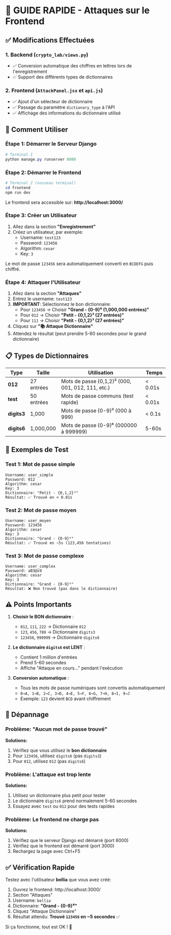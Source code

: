 # 🎯 GUIDE RAPIDE - Attaques sur le Frontend

## ✅ Modifications Effectuées

### 1. **Backend** (`crypto_lab/views.py`)
- ✅ Conversion automatique des chiffres en lettres lors de l'enregistrement
- ✅ Support des différents types de dictionnaires

### 2. **Frontend** (`AttackPanel.jsx` et `api.js`)
- ✅ Ajout d'un sélecteur de dictionnaire
- ✅ Passage du paramètre `dictionary_type` à l'API
- ✅ Affichage des informations du dictionnaire utilisé

## 🚀 Comment Utiliser

### Étape 1: Démarrer le Serveur Django

```powershell
# Terminal 1
python manage.py runserver 8000
```

### Étape 2: Démarrer le Frontend

```powershell
# Terminal 2 (nouveau terminal)
cd frontend
npm run dev
```

Le frontend sera accessible sur: **http://localhost:3000/**

### Étape 3: Créer un Utilisateur

1. Allez dans la section **"Enregistrement"**
2. Créez un utilisateur, par exemple:
   - Username: `test123`
   - Password: `123456`
   - Algorithm: `cesar`
   - Key: `3`

Le mot de passe `123456` sera automatiquement converti en `BCDEFG` puis chiffré.

### Étape 4: Attaquer l'Utilisateur

1. Allez dans la section **"Attaques"**
2. Entrez le username: `test123`
3. **IMPORTANT**: Sélectionnez le bon dictionnaire:
   - Pour `123456` → Choisir **"Grand - {0-9}⁶ (1,000,000 entrées)"**
   - Pour `012` → Choisir **"Petit - {0,1,2}³ (27 entrées)"**
   - Pour `111` → Choisir **"Petit - {0,1,2}³ (27 entrées)"**
4. Cliquez sur **"📚 Attaque Dictionnaire"**
5. Attendez le résultat (peut prendre 5-60 secondes pour le grand dictionnaire)

## 📋 Types de Dictionnaires

| Type | Taille | Utilisation | Temps |
|------|--------|-------------|-------|
| **012** | 27 entrées | Mots de passe {0,1,2}³ (000, 001, 012, 111, etc.) | < 0.01s |
| **test** | 50 entrées | Mots de passe communs (test rapide) | < 0.01s |
| **digits3** | 1,000 | Mots de passe {0-9}³ (000 à 999) | < 0.1s |
| **digits6** | 1,000,000 | Mots de passe {0-9}⁶ (000000 à 999999) | 5-60s |

## 🎯 Exemples de Test

### Test 1: Mot de passe simple
```
Username: user_simple
Password: 012
Algorithm: cesar
Key: 3
Dictionnaire: "Petit - {0,1,2}³"
Résultat: ✅ Trouvé en < 0.01s
```

### Test 2: Mot de passe moyen
```
Username: user_moyen
Password: 123456
Algorithm: cesar
Key: 3
Dictionnaire: "Grand - {0-9}⁶"
Résultat: ✅ Trouvé en ~5s (123,456 tentatives)
```

### Test 3: Mot de passe complexe
```
Username: user_complex
Password: aB3@x9
Algorithm: cesar
Key: 3
Dictionnaire: "Grand - {0-9}⁶"
Résultat: ❌ Non trouvé (pas dans le dictionnaire)
```

## ⚠️ Points Importants

1. **Choisir le BON dictionnaire** :
   - `012`, `111`, `222` → Dictionnaire `012`
   - `123`, `456`, `789` → Dictionnaire `digits3`
   - `123456`, `999999` → Dictionnaire `digits6`

2. **Le dictionnaire `digits6` est LENT** :
   - Contient 1 million d'entrées
   - Prend 5-60 secondes
   - Affiche "Attaque en cours..." pendant l'exécution

3. **Conversion automatique** :
   - Tous les mots de passe numériques sont convertis automatiquement
   - `0→A, 1→B, 2→C, 3→D, 4→E, 5→F, 6→G, 7→H, 8→I, 9→J`
   - Exemple: `123` devient `BCD` avant chiffrement

## 🐛 Dépannage

### Problème: "Aucun mot de passe trouvé"
**Solutions:**
1. Vérifiez que vous utilisez le **bon dictionnaire**
2. Pour `123456`, utilisez `digits6` (pas `digits3`)
3. Pour `012`, utilisez `012` (pas `digits6`)

### Problème: L'attaque est trop lente
**Solutions:**
1. Utilisez un dictionnaire plus petit pour tester
2. Le dictionnaire `digits6` prend normalement 5-60 secondes
3. Essayez avec `test` ou `012` pour des tests rapides

### Problème: Le frontend ne charge pas
**Solutions:**
1. Vérifiez que le serveur Django est démarré (port 8000)
2. Vérifiez que le frontend est démarré (port 3000)
3. Rechargez la page avec Ctrl+F5

## ✅ Vérification Rapide

Testez avec l'utilisateur **bellia** que vous avez créé:

1. Ouvrez le frontend: http://localhost:3000/
2. Section "Attaques"
3. Username: `bellia`
4. Dictionnaire: **"Grand - {0-9}⁶"**
5. Cliquez "Attaque Dictionnaire"
6. Résultat attendu: **Trouvé `123456` en ~5 secondes** ✅

Si ça fonctionne, tout est OK ! 🎉
